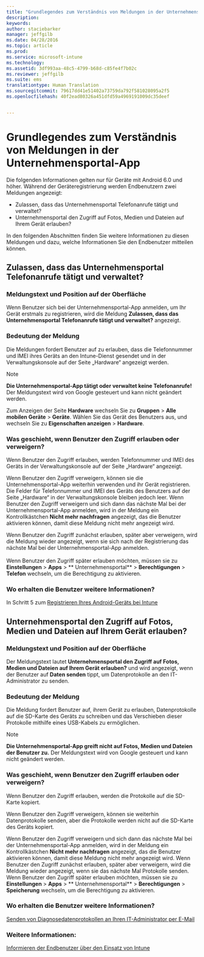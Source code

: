 ```yaml
---
title: "Grundlegendes zum Verständnis von Meldungen in der Unternehmensportal-App | Microsoft Intune"
description: 
keywords: 
author: staciebarker
manager: jeffgilb
ms.date: 04/28/2016
ms.topic: article
ms.prod: 
ms.service: microsoft-intune
ms.technology: 
ms.assetid: 3df993aa-48c5-4799-b68d-c85fe4f7b02c
ms.reviewer: jeffgilb
ms.suite: ems
translationtype: Human Translation
ms.sourcegitcommit: 79617dd41e51402a73759da792f581028095a2f5
ms.openlocfilehash: 40f2ead80326a451dfd59a4969191009dc35deef


---
```


# Grundlegendes zum Verständnis von Meldungen in der Unternehmensportal-App

Die folgenden Informationen gelten nur für Geräte mit Android 6.0 und höher. Während der Geräteregistrierung werden Endbenutzern zwei Meldungen angezeigt:

- Zulassen, dass das Unternehmensportal Telefonanrufe tätigt und verwaltet?
- Unternehmensportal den Zugriff auf Fotos, Medien und Dateien auf Ihrem Gerät erlauben?

In den folgenden Abschnitten finden Sie weitere Informationen zu diesen Meldungen und dazu, welche Informationen Sie den Endbenutzer mitteilen können.

## Zulassen, dass das Unternehmensportal Telefonanrufe tätigt und verwaltet?

### Meldungstext und Position auf der Oberfläche
Wenn Benutzer sich bei der Unternehmensportal-App anmelden, um Ihr Gerät erstmals zu registrieren, wird die Meldung **Zulassen, dass das Unternehmensportal Telefonanrufe tätigt und verwaltet?** angezeigt.

### Bedeutung der Meldung
Die Meldungen fordert Benutzer auf zu erlauben, dass die Telefonnummer und IMEI ihres Geräts an den Intune-Dienst gesendet und in der Verwaltungskonsole auf der Seite „Hardware“ angezeigt werden.

> [!NOTE]
> **Die Unternehmensportal-App tätigt oder verwaltet keine Telefonanrufe!** Der Meldungstext wird von Google gesteuert und kann nicht geändert werden.

Zum Anzeigen der Seite **Hardware** wechseln Sie zu **Gruppen** > **Alle mobilen Geräte** > **Geräte**. Wählen Sie das Gerät des Benutzers aus, und wechseln Sie zu **Eigenschaften anzeigen** > **Hardware**.

### Was geschieht, wenn Benutzer den Zugriff erlauben oder verweigern?
Wenn Benutzer den Zugriff erlauben, werden Telefonnummer und IMEI des Geräts in der Verwaltungskonsole auf der Seite „Hardware“ angezeigt.

Wenn Benutzer den Zugriff verweigern, können sie die Unternehmensportal-App weiterhin verwenden und ihr Gerät registrieren. Die Felder für Telefonnummer und IMEI des Geräts des Benutzers auf der Seite „Hardware“ in der Verwaltungskonsole bleiben jedoch leer. Wenn Benutzer den Zugriff verweigern und sich dann das nächste Mal bei der Unternehmensportal-App anmelden, wird in der Meldung ein Kontrollkästchen **Nicht mehr nachfragen** angezeigt, das die Benutzer aktivieren können, damit diese Meldung nicht mehr angezeigt wird.

Wenn Benutzer den Zugriff zunächst erlauben, später aber verweigern, wird die Meldung wieder angezeigt, wenn sie sich nach der Registrierung das nächste Mal bei der Unternehmensportal-App anmelden.</br></br>Wenn Benutzer den Zugriff später erlauben möchten, müssen sie zu **Einstellungen** > **Apps** > ** Unternehmensportal** > **Berechtigungen** > **Telefon** wechseln, um die Berechtigung zu aktivieren.

### Wo erhalten die Benutzer weitere Informationen?
In Schritt 5 zum [Registrieren Ihres Android-Geräts bei Intune](/Intune/EndUser/enroll-your-device-in-intune-android)

## Unternehmensportal den Zugriff auf Fotos, Medien und Dateien auf Ihrem Gerät erlauben?

### Meldungstext und Position auf der Oberfläche
Der Meldungstext lautet **Unternehmensportal den Zugriff auf Fotos, Medien und Dateien auf Ihrem Gerät erlauben?** und wird angezeigt, wenn der Benutzer auf **Daten senden** tippt, um Datenprotokolle an den IT-Administrator zu senden.

### Bedeutung der Meldung
Die Meldung fordert Benutzer auf, ihrem Gerät zu erlauben, Datenprotokolle auf die SD-Karte des Geräts zu schreiben und das Verschieben dieser Protokolle mithilfe eines USB-Kabels zu ermöglichen.   

> [!NOTE]
> **Die Unternehmensportal-App greift nicht auf Fotos, Medien und Dateien der Benutzer zu.** Der Meldungstext wird von Google gesteuert und kann nicht geändert werden.

### Was geschieht, wenn Benutzer den Zugriff erlauben oder verweigern?
Wenn Benutzer den Zugriff erlauben, werden die Protokolle auf die SD-Karte kopiert.

Wenn Benutzer den Zugriff verweigern, können sie weiterhin Datenprotokolle senden, aber die Protokolle werden nicht auf die SD-Karte des Geräts kopiert.

Wenn Benutzer den Zugriff verweigern und sich dann das nächste Mal bei der Unternehmensportal-App anmelden, wird in der Meldung ein Kontrollkästchen **Nicht mehr nachfragen** angezeigt, das die Benutzer aktivieren können, damit diese Meldung nicht mehr angezeigt wird. Wenn Benutzer den Zugriff zunächst erlauben, später aber verweigern, wird die Meldung wieder angezeigt, wenn sie das nächste Mal Protokolle senden. Wenn Benutzer den Zugriff später erlauben möchten, müssen sie zu **Einstellungen** > **Apps** > ** Unternehmensportal** > **Berechtigungen** > **Speicherung** wechseln, um die Berechtigung zu aktivieren.

### Wo erhalten die Benutzer weitere Informationen?
[Senden von Diagnosedatenprotokollen an Ihren IT-Administrator per E-Mail](/Intune/EndUser/send-diagnostic-data-logs-to-your-it-administrator-using-email-android)


### Weitere Informationen:
[Informieren der Endbenutzer über den Einsatz von Intune](/intune/deploy-use/what-to-tell-your-end-users-about-using-microsoft-intune)



<!--HONumber=Jul16_HO1-->


